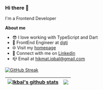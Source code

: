 ### Hi there 👋

I'm a Frontend Developer

**About me**
- 😎 I love working with TypeScript and Dart
- 💼 FrontEnd Engineer at [dgti](https://dgti.co.id/)
- 🌐 Visit my [homepage](https://ikbalmoh.github.io)
- 💬 Connect with me on [Linkedin](https://www.linkedin.com/in/ikbalmoh)
- 📪 Email at [hikmat.iqbal@gmail.com](mailto:hikmat.iqbal@gmail.com)

[![GitHub Streak](http://github-readme-streak-stats.herokuapp.com?user=ikbalmoh&hide_border=true&fire=DD2727)](https://git.io/streak-stats)

| <a href="https://github.com/ikbalmoh"><img align="center" src="https://github-readme-stats.vercel.app/api?username=ikbalmoh&show_icons=true&include_all_commits=true&theme=buefy&hide_border=true" alt="Ikbal's github stats" /></a> | <a href="https://github.com/ikbalmoh"><img align="center" src="https://github-readme-stats.vercel.app/api/top-langs/?username=ikbalmoh&layout=compact&theme=buefy&hide_border=true" /></a> |
| ------------- | ------------- |
